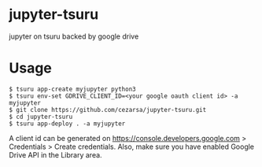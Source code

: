 # jupyter-tsuru

jupyter on tsuru backed by google drive

# Usage

```
$ tsuru app-create myjupyter python3
$ tsuru env-set GDRIVE_CLIENT_ID=<your google oauth client id> -a myjupyter
$ git clone https://github.com/cezarsa/jupyter-tsuru.git
$ cd jupyter-tsuru
$ tsuru app-deploy . -a myjupyter
```

A client id can be generated on https://console.developers.google.com > Credentials > Create credentials.
Also, make sure you have enabled Google Drive API in the Library area.
